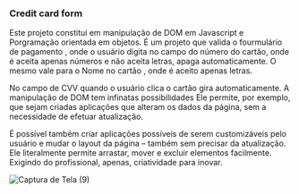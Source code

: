 ### Credit card form 

Este projeto constitui em manipulação de DOM em Javascript e Porgramação orientada em objetos.
É um projeto que valida o fourmulário de pagamento , onde o usuário digita no campo do número do cartão,
onde é aceita apenas números e não aceita letras, apaga automaticamente. 
O mesmo vale para o Nome no cartão , onde é aceito apenas letras. 

No campo de CVV quando o usuário clica o cartão gira automaticamente. 
A manipulação de DOM tem infinatas possibilidades  Ele permite, por exemplo, que sejam criadas aplicações que alteram os dados da página, sem a necessidade de efetuar atualização.

É possível também criar aplicações possíveis de serem customizáveis pelo usuário e mudar o layout da página – também sem precisar da atualização. Ele literalmente permite arrastar, mover e excluir elementos facilmente. Exigindo do profissional, apenas, criatividade para inovar.<br>

![Captura de Tela (9)](https://user-images.githubusercontent.com/101463566/214136106-54245b75-2c88-4e54-b8fc-0419f8483207.png)

